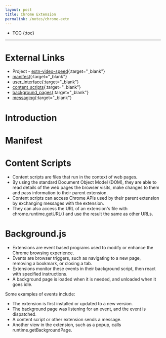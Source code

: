 ```yaml
---
layout: post
title: Chrome Extension
permalink: /notes/chrome-extn
---
```


- TOC
{:toc}

---

# External Links
- Project - [extn-video-speed](https://github.com/arpit04tripathi/extn-video-speed){:target="_blank"}
- [manifest](https://developer.chrome.com/extensions/manifest){:target="_blank"}
- [user_interface](https://developer.chrome.com/extensions/user_interface){:target="_blank"}
- [content_scripts](https://developer.chrome.com/extensions/content_scripts){:target="_blank"}
- [background_pages](https://developer.chrome.com/extensions/background_pages){:target="_blank"}
- [messaging](https://developer.chrome.com/extensions/messaging){:target="_blank"}

# Introduction

# Manifest


# Content Scripts

- Content scripts are files that run in the context of web pages.
- By using the standard Document Object Model (DOM), they are able to read details of the web pages the browser visits, make changes to them and pass information to their parent extension.
- Content scripts can access Chrome APIs used by their parent extension by exchanging messages with the extension.
- They can also access the URL of an extension's file with chrome.runtime.getURL() and use the result the same as other URLs.

# Background.js

- Extensions are event based programs used to modify or enhance the Chrome browsing experience.
- Events are browser triggers, such as navigating to a new page, removing a bookmark, or closing a tab.
- Extensions monitor these events in their background script, then react with specified instructions.
- A background page is loaded when it is needed, and unloaded when it goes idle.
 
Some examples of events include:
- The extension is first installed or updated to a new version.
- The background page was listening for an event, and the event is dispatched.
- A content script or other extension sends a message.
- Another view in the extension, such as a popup, calls runtime.getBackgroundPage.
